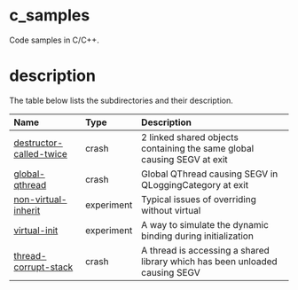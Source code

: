 # c_samples

Code samples in C/C++.

# description

The table below lists the subdirectories and their description.

| Name | Type | Description |
| :-------- | :-------- | :-------- |
| [destructor-called-twice](destructor-called-twice/README.md) | crash | 2 linked shared objects containing the same global causing SEGV at exit |
| [global-qthread](global-qthread/README.md) | crash | Global QThread causing SEGV in QLoggingCategory at exit |
| [non-virtual-inherit](non-virtual-inherit/README.md) | experiment | Typical issues of overriding without virtual |
| [virtual-init](virtual-init/README.md) | experiment | A way to simulate the dynamic binding during initialization |
| [thread-corrupt-stack](thread-corrupt-stack/README.md) | crash | A thread is accessing a shared library which has been unloaded causing SEGV |
